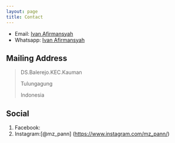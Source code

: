 ```yaml
---
layout: page
title: Contact
---
```


* Email: [Ivan Afirmansyah](mailto:pannn369@gmail.com)
* Whatsapp: [Ivan Afirmansyah](https://wa.me/qr/3PUOYABI4FDDO1)



## Mailing Address

>DS.Balerejo.KEC.Kauman
>
> Tulungagung
>
> Indonesia
> 



## Social

1. Facebook: 
  3. Instagram:[@mz_pann] (https://www.instagram.com/mz_pann/) 
